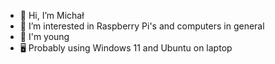- 👋 Hi, I’m Michał
- 👀 I’m interested in Raspberry Pi's and computers in general
- 👦️ I'm young
- 🖥️ Probably using Windows 11 and Ubuntu on laptop
